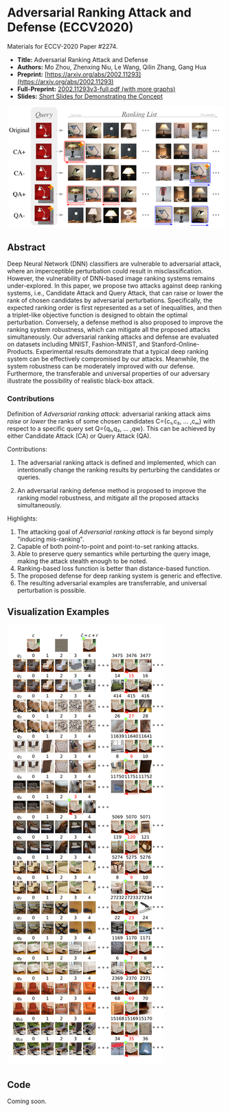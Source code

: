Adversarial Ranking Attack and Defense (ECCV2020)
===

Materials for ECCV-2020 Paper #2274.

* **Title:** Adversarial Ranking Attack and Defense
* **Authors:** Mo Zhou, Zhenxing Niu, Le Wang, Qilin Zhang, Gang Hua
* **Preprint:** [https://arxiv.org/abs/2002.11293](https://arxiv.org/abs/2002.11293)
* **Full-Preprint:** [2002.11293v3-full.pdf (with more graphs)](2002.11293v3-full.pdf)
* **Slides:** [Short Slides for Demonstrating the Concept](advrank-concept.pdf)

![advranking](assets/advranking.png)

## Abstract

Deep Neural Network (DNN) classifiers are vulnerable to adversarial attack,
where an imperceptible perturbation could result in misclassification. However,
the vulnerability of DNN-based image ranking systems remains under-explored. In
this paper, we propose two attacks against deep ranking systems, i.e.,
Candidate Attack and Query Attack, that can raise or lower the rank of chosen
candidates by adversarial perturbations. Specifically, the expected ranking
order is first represented as a set of inequalities, and then a triplet-like
objective function is designed to obtain the optimal perturbation. Conversely,
a defense method is also proposed to improve the ranking system robustness,
which can mitigate all the proposed attacks simultaneously. Our adversarial
ranking attacks and defense are evaluated on datasets including MNIST,
Fashion-MNIST, and Stanford-Online-Products. Experimental results demonstrate
that a typical deep ranking system can be effectively compromised by our
attacks. Meanwhile, the system robustness can be moderately improved with our
defense. Furthermore, the transferable and universal properties of our
adversary illustrate the possibility of realistic black-box attack. 

### Contributions

Definition of *Adversarial ranking attack*: adversarial ranking attack aims
*raise* or *lower* the ranks of some chosen candidates
C={c₁,c₂, ... ,cₘ} with respect to a specific query set
Q={q₁,q₂, ... ,qw}.
This can be achieved by either Candidate Attack (CA) or Query Attack (QA).

Contributions:

1. The adversarial ranking attack is defined and implemented, which can
intentionally change the ranking results by perturbing the candidates
or queries.

2. An adversarial ranking defense method is proposed to improve the
ranking model robustness, and mitigate all the proposed attacks
simultaneously.

Highlights:

1. The attacking goal of *Adversarial ranking attack* is far beyond simply "inducing
mis-ranking".
1. Capable of both point-to-point and point-to-set ranking attacks.
1. Able to preserve query semantics while perturbing the query image, making the
attack stealth enough to be noted.
1. Ranking-based loss function is better than distance-based function.
1. The proposed defense for deep ranking system is generic and effective.
1. The resulting adversarial examples are transferrable, and universal perturbation
is possible.

## Visualization Examples

![sopcpx](assets/sopcpx.png)

## Code

Coming soon.
